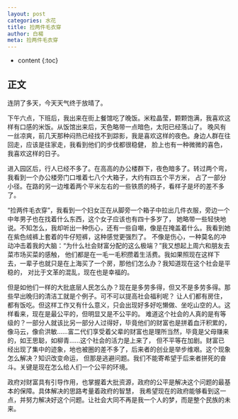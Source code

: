 ```yaml
---
layout: post
categories: 水花
title: 捡两件毛衣穿
author: 白楊
meta: 捡两件毛衣穿
---
```

* content
{:toc}
  
## 正文

连阴了多天，今天天气终于放晴了。

下午六点，下班后，我出来在街上餐馆吃了晚饭。米粒晶莹，颗颗饱满，我喜欢这样有口感的米饭。从饭馆出来后，天色略带一点暗色，太阳已经落山了。
晚风有一丝凉爽，前几天那种闷热已经找不到踪影，我是喜欢这样的夜色。身边人群在往回走，应该是往家走，我看到他们的步伐都很稳健，
脸上也有一种微微的喜色，我喜欢这样的日子。

进入园区后，行人已经不多了。在高高的办公楼群下，夜色暗多了。转过两个弯，我看到一个办公楼旁门口堆着七八个大箱子，大约有四五个平方米，
占了一部分小径。在路的另一边堆着两个平米左右的一些铁质的椅子，看样子是坏的差不多了。

“捡两件毛衣穿”，我看到一个妇女正在从脚旁一个箱子中拉出几件衣服，旁边一个中年男子也在找着什么东西，这个女子应该也有四十多岁了，
她略带一些轻快地说。不知怎么，我却听出一种伤心，还有一些自嘲，像是在掩盖着什么。我看到她在紫色绒裤上套着的牛仔短裤，这种感觉更强烈了。
不像是伤心，一种莫名的冲动冲击着我的大脑：“为什么社会财富分配的这么极端？”我又想起上周六和朋友去菜市场买菜的感触，
他们都是在一毛一毛积攒着生活费。我如果照现在这样下去，一辈子也就只是在上海买了一个房，那他们怎么办？我知道现在这个社会是平稳的，
对比于文革的混乱，现在也是幸福的。

但是如他们一样的大批底层人民怎么办？现在是多劳多得，但又不是多劳多得。那些早出晚归的清洁工就是个例子。可不可以提高社会福利呢？
让人们都有房住，都有饭吃。但这样工作又有什么意义，只会出现好多好吃懒做、坐吃山空的人。这样看来，现在是最公平的，但明显又是不公平的。
难道这个社会的人真的是有等级的？一部分人就该比另一部分人过得好，毕竟他们的财富也是拼着血汗积累的，
像马云，像俞洪敏......富二代们享受着父辈的财富也是理所当然，毕竟是父母赚来的，如王思聪，如柳青......这个社会的活力是上来了，
但不平等在加剧。财富已经出现了集中的迹象，地也被圈的差不多了，后来者的创业是举步维艰。这个现象怎么解决？知识改变命运，
但那是逃避问题。我们不能寄希望于后来者拼死的奋斗。关键是现在怎么给人们一个公平的环境。

政府对财富具有引导作用，也掌握着大批资源，政府的公平是解决这个问题的最基本的保障。具体解决的思路考量着政府的智慧，
我希望现在的政府能够看到这一点，并努力解决好这个问题。让社会大同不再是我一个人的梦，而是整个民族的未来。

